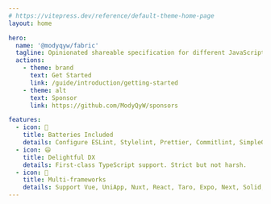 ```yaml
---
# https://vitepress.dev/reference/default-theme-home-page
layout: home

hero:
  name: '@modyqyw/fabric'
  tagline: Opinionated shareable specification for different JavaScript/TypeScript projects
  actions:
    - theme: brand
      text: Get Started
      link: /guide/introduction/getting-started
    - theme: alt
      text: Sponsor
      link: https://github.com/ModyQyW/sponsors

features:
  - icon: 🔋
    title: Batteries Included
    details: Configure ESLint, Stylelint, Prettier, Commitlint, SimpleGitHooks, LintStaged, and more with a few lines of code!
  - icon: 😃
    title: Delightful DX
    details: First-class TypeScript support. Strict but not harsh.
  - icon: 🎉
    title: Multi-frameworks
    details: Support Vue, UniApp, Nuxt, React, Taro, Expo, Next, Solid, Nest, Nitro, Hono etc.
---
```

